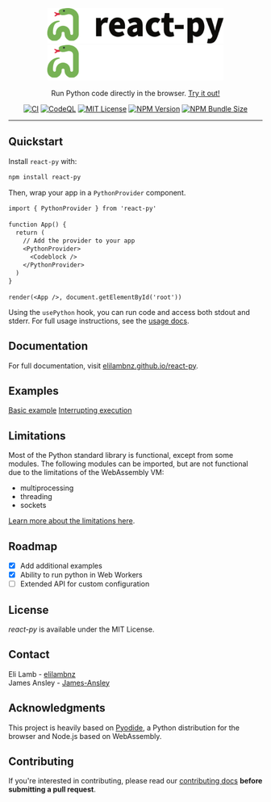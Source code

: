<p align="center">
  <a href="https://elilambnz.github.io/react-py/#gh-light-mode-only" target="_blank">
    <img src="./.github/logo-light.png" alt="react-py" width="350" height="70">
  </a>
  <a href="https://elilambnz.github.io/react-py/#gh-dark-mode-only" target="_blank">
    <img src="./.github/logo-dark.png" alt="react-py" width="350" height="70">
  </a>
</p>

<p align="center">
  Run Python code directly in the browser. <a href="https://elilambnz.github.io/react-py">Try it out!</a>
</p>

<p align="center">
  <a href="https://github.com/elilambnz/react-py/actions?query=workflow%3ACI+branch%3Amain"><img src="https://img.shields.io/github/workflow/status/elilambnz/react-py/CI?style=flat-square&amp;label=CI" alt="CI"></a>
  <a href="https://github.com/elilambnz/react-py/actions?query=workflow%3ACodeQL+branch%3Amain"><img src="https://img.shields.io/github/workflow/status/elilambnz/react-py/CodeQL?style=flat-square&amp;label=CodeQL" alt="CodeQL"></a>
  <a href="https://github.com/elilambnz/react-py/blob/main/LICENSE.md"><img src="https://img.shields.io/npm/l/react-py?style=flat-square" alt="MIT License"></a>
  <a href="https://www.npmjs.com/package/react-py"><img src="https://img.shields.io/npm/v/react-py?style=flat-square" alt="NPM Version"></a>
  <a href="https://bundlephobia.com/package/react-py"><img src="https://img.shields.io/bundlephobia/min/react-py?style=flat-square" alt="NPM Bundle Size"></a>
</p>

---

## Quickstart

Install `react-py` with:

```sh
npm install react-py
```

Then, wrap your app in a `PythonProvider` component.

```tsx
import { PythonProvider } from 'react-py'

function App() {
  return (
    // Add the provider to your app
    <PythonProvider>
      <Codeblock />
    </PythonProvider>
  )
}

render(<App />, document.getElementById('root'))
```

Using the `usePython` hook, you can run code and access both stdout and stderr. For full usage instructions, see the [usage docs](https://elilambnz.github.io/react-py/docs/introduction/usage).

## Documentation

For full documentation, visit [elilambnz.github.io/react-py](https://elilambnz.github.io/react-py/).

## Examples

[Basic example](https://elilambnz.github.io/react-py/docs/examples/basic-example)
[Interrupting execution](https://elilambnz.github.io/react-py/docs/examples/interrupting-execution)

## Limitations

Most of the Python standard library is functional, except from some modules. The following modules can be imported, but are not functional due to the limitations of the WebAssembly VM:

- multiprocessing
- threading
- sockets

[Learn more about the limitations here](https://pyodide.org/en/stable/usage/wasm-constraints.html).

## Roadmap

- [x] Add additional examples
- [x] Ability to run python in Web Workers
- [ ] Extended API for custom configuration

## License

_react-py_ is available under the MIT License.

## Contact

Eli Lamb - [elilambnz](https://github.com/elilambnz)  
James Ansley - [James-Ansley](https://github.com/James-Ansley)

## Acknowledgments

This project is heavily based on [Pyodide](https://pyodide.org/), a Python distribution for the browser and Node.js based on WebAssembly.

## Contributing

If you're interested in contributing, please read our [contributing docs](https://github.com/elilambnz/react-py/blob/master/.github/CONTRIBUTING.md) **before submitting a pull request**.

